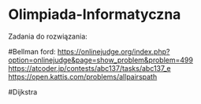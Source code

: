 # Olimpiada-Informatyczna

Zadania do rozwiązania:

#Bellman ford:
https://onlinejudge.org/index.php?option=onlinejudge&page=show_problem&problem=499
https://atcoder.jp/contests/abc137/tasks/abc137_e
https://open.kattis.com/problems/allpairspath

#Dijkstra

